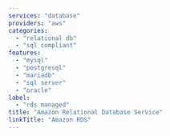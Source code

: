 ```yaml
---
services: "database"
providers: "aws"
categories:
  - "relational db"
  - "sql compliant"
features:
  - "mysql"
  - "postgresql"
  - "mariadb"
  - "sql server"
  - "oracle"
label:
  - "rds managed"
title: "Amazon Relational Database Service"
linkTitle: "Amazon RDS"
---
```

